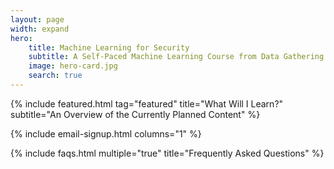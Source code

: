 ```yaml
---
layout: page
width: expand
hero:
    title: Machine Learning for Security
    subtitle: A Self-Paced Machine Learning Course from Data Gathering to Implementation in Python.
    image: hero-card.jpg
    search: true
---
```


{% include featured.html tag="featured" title="What Will I Learn?" subtitle="An Overview of the Currently Planned Content" %}

{% include email-signup.html columns="1" %}

{% include faqs.html multiple="true" title="Frequently Asked Questions" %}
